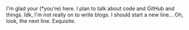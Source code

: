I'm glad your (\*you're) here. I plan to talk about code and GitHub and things. Idk, I'm not really on to write blogs. I should start a new line...
Oh, look, the next line. Exquisite.
